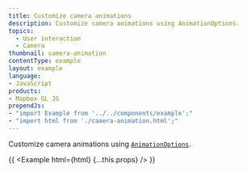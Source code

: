 ```yaml
---
title: Customize camera animations
description: Customize camera animations using AnimationOptions.
topics:
  - User interaction
  - Camera
thumbnail: camera-animation
contentType: example
layout: example
language:
- JavaScript
products:
- Mapbox GL JS
prependJs:
- "import Example from '../../components/example';"
- "import html from './camera-animation.html';"
---
```


Customize camera animations using [`AnimationOptions`](/mapbox-gl-js/api/properties/#animationoptions).

{{ <Example html={html} {...this.props} /> }}

